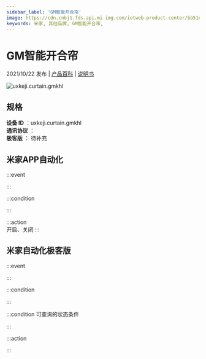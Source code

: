 ```yaml
---
sidebar_label: 'GM智能开合帘'
image: https://cdn.cnbj1.fds.api.mi-img.com/iotweb-product-center/bb51e49f29b4b70f079a2475a55e041b_1625187546750.png?GalaxyAccessKeyId=AKVGLQWBOVIRQ3XLEW&Expires=9223372036854775807&Signature=EKr+yJ8fjQtudIQquVuhVHxMLu0=
keywords: 米家, 其他品牌, GM智能开合帘, 
---
```

# GM智能开合帘

2021/10/22 发布 | [产品百科](https://home.mi.com/webapp/content/baike/product/index.html?model=uxkeji.curtain.gmkhl/) | [说明书](https://home.mi.com/views/introduction.html?model=uxkeji.curtain.gmkhl&region=cn)

![uxkeji.curtain.gmkhl](https://cdn.cnbj1.fds.api.mi-img.com/iotweb-product-center/bb51e49f29b4b70f079a2475a55e041b_1625187546750.png?GalaxyAccessKeyId=AKVGLQWBOVIRQ3XLEW&Expires=9223372036854775807&Signature=EKr+yJ8fjQtudIQquVuhVHxMLu0=)

## 规格  
> 
**设备 ID** ：uxkeji.curtain.gmkhl  
**通讯协议** ：  
**极客版**  ： 待补充 


## 米家APP自动化  

:::event  

:::

:::condition  

:::

:::action   
开启、关闭
:::

## 米家自动化极客版  

:::event  

:::

:::condition  

:::

:::condition 可查询的状态条件  

:::

:::action  

:::

        
